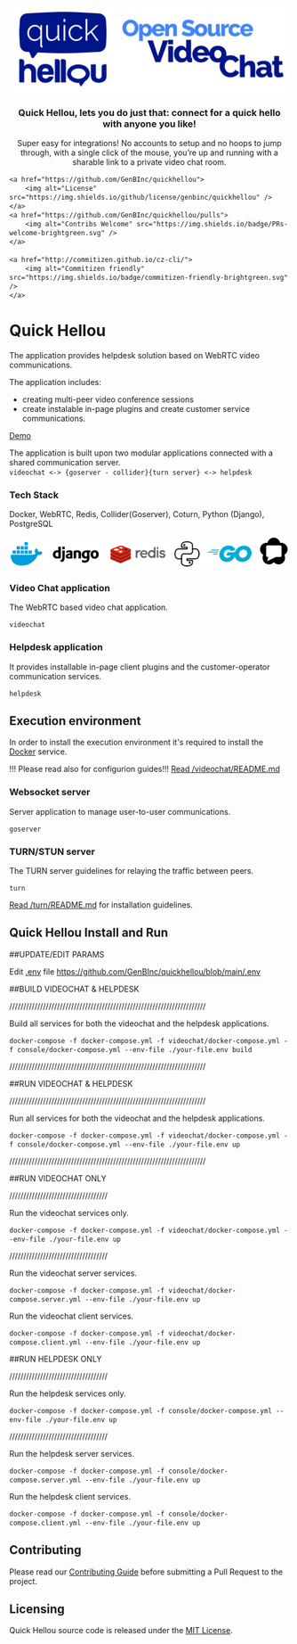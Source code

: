 <div align="center">
  <img src="https://github.com/GenBInc/quickhellou/blob/main/social_assets/repo_header_cropped.png" alt="Quick Hellou"/>
</div>
<h3 align="center">
  Quick Hellou, lets you do just that: connect for a quick hello with anyone you like!
</h3>
<p align="center">
    Super easy for integrations! No accounts to setup and no hoops to jump through, with a single click of the mouse, you’re up and running with a sharable link to a private video chat room.
</p>

<p align="center">

    <a href="https://github.com/GenBInc/quickhellou">
        <img alt="License" src="https://img.shields.io/github/license/genbinc/quickhellou" />
    </a>
    <a href="https://github.com/GenBInc/quickhellou/pulls">
        <img alt="Contribs Welcome" src="https://img.shields.io/badge/PRs-welcome-brightgreen.svg" />
    </a>

    <a href="http://commitizen.github.io/cz-cli/">
        <img alt="Commitizen friendly" src="https://img.shields.io/badge/commitizen-friendly-brightgreen.svg" />
    </a>

</p>

# Quick Hellou

The application provides helpdesk solution based on WebRTC video communications.

The application includes:
* creating multi-peer video conference sessions
* create instalable in-page plugins and create customer service communications.

[Demo](https://www.quickhellou.com)
 

The application is built upon two modular applications connected with a shared communication server.  
``
videochat <-> {goserver - collider}{turn server} <-> helpdesk
``

### Tech Stack
Docker, WebRTC, Redis, Collider(Goserver), Coturn, Python (Django), PostgreSQL

<div align="center">
  <img src="https://github.com/GenBInc/quickhellou/blob/main/social_assets/techstack.png" alt="Tech Stack"/>
</div>


### Video Chat application

The WebRTC based video chat application.

```
videochat
```

### Helpdesk application

It provides installable in-page client plugins and the customer-operator communication services.
```
helpdesk
```

## Execution environment

In order to install the execution environment it's required to install the [Docker](https://www.docker.com) service. 

!!! Please read also for configurion guides!!!
[Read /videochat/README.md](https://github.com/GenBInc/quickhellou/blob/main/videochat/README.md)


### Websocket server

Server application to manage user-to-user communications.
```
goserver
```

### TURN/STUN server

The TURN server guidelines for relaying the traffic between peers.
```
turn
```
[Read /turn/README.md](https://github.com/GenBInc/quickhellou/blob/main/turn/README.md) for installation guidelines.


## Quick Hellou Install and Run

##UPDATE/EDIT PARAMS

Edit [.env](https://github.com/GenBInc/quickhellou/blob/main/.env) file
https://github.com/GenBInc/quickhellou/blob/main/.env


##BUILD VIDEOCHAT & HELPDESK

//////////////////////////////////////////////////////////////////////

Build all services for both the videochat and the helpdesk applications.
```
docker-compose -f docker-compose.yml -f videochat/docker-compose.yml -f console/docker-compose.yml --env-file ./your-file.env build
```
//////////////////////////////////////////////////////////////////////


##RUN VIDEOCHAT & HELPDESK

//////////////////////////////////////////////////////////////////////

Run all services for both the videochat and the helpdesk applications.
```
docker-compose -f docker-compose.yml -f videochat/docker-compose.yml -f console/docker-compose.yml --env-file ./your-file.env up
```
//////////////////////////////////////////////////////////////////////


##RUN VIDEOCHAT ONLY

///////////////////////////////////

Run the videochat services only.
```
docker-compose -f docker-compose.yml -f videochat/docker-compose.yml --env-file ./your-file.env up
```
///////////////////////////////////


Run the videochat server services.
```
docker-compose -f docker-compose.yml -f videochat/docker-compose.server.yml --env-file ./your-file.env up
```

Run the videochat client services.
```
docker-compose -f docker-compose.yml -f videochat/docker-compose.client.yml --env-file ./your-file.env up
```

##RUN HELPDESK ONLY

///////////////////////////////////

Run the helpdesk services only.
```
docker-compose -f docker-compose.yml -f console/docker-compose.yml --env-file ./your-file.env up
```
///////////////////////////////////


Run the helpdesk server services.
```
docker-compose -f docker-compose.yml -f console/docker-compose.server.yml --env-file ./your-file.env up
```

Run the helpdesk client services.
```
docker-compose -f docker-compose.yml -f console/docker-compose.client.yml --env-file ./your-file.env up
```

## Contributing

Please read our [Contributing Guide](https://github.com/GenBInc/quickhellou/blob/main/CONTRIBUTING.md) before submitting a Pull Request to the project.

## Licensing

Quick Hellou source code is released under the [MIT License](https://github.com/GenBInc/quickhellou/blob/main/LICENSE.md).